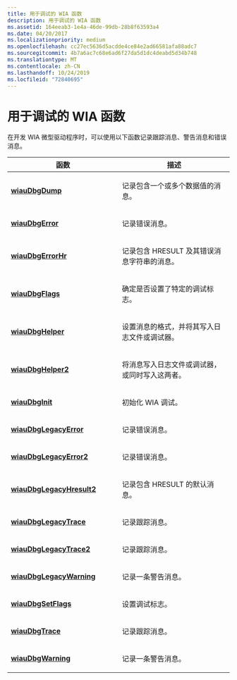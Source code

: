 ```yaml
---
title: 用于调试的 WIA 函数
description: 用于调试的 WIA 函数
ms.assetid: 164eeab3-1e4a-46de-99db-28b8f63593a4
ms.date: 04/20/2017
ms.localizationpriority: medium
ms.openlocfilehash: cc27ec5636d5acdde4ce84e2ad66581afa88adc7
ms.sourcegitcommit: 4b7a6ac7c68e6ad6f27da5d1dc4deabd5d34b748
ms.translationtype: MT
ms.contentlocale: zh-CN
ms.lasthandoff: 10/24/2019
ms.locfileid: "72840695"
---
```

# <a name="wia-functions-for-debugging"></a>用于调试的 WIA 函数





在开发 WIA 微型驱动程序时，可以使用以下函数记录跟踪消息、警告消息和错误消息。

<table>
<colgroup>
<col width="50%" />
<col width="50%" />
</colgroup>
<thead>
<tr class="header">
<th>函数</th>
<th>描述</th>
</tr>
</thead>
<tbody>
<tr class="odd">
<td><p><a href="https://docs.microsoft.com/windows-hardware/drivers/ddi/wiautil/nf-wiautil-wiaudbgdump" data-raw-source="[&lt;strong&gt;wiauDbgDump&lt;/strong&gt;](https://docs.microsoft.com/windows-hardware/drivers/ddi/wiautil/nf-wiautil-wiaudbgdump)"><strong>wiauDbgDump</strong></a></p></td>
<td><p>记录包含一个或多个数据值的消息。</p></td>
</tr>
<tr class="even">
<td><p><a href="https://docs.microsoft.com/windows-hardware/drivers/ddi/wiautil/nf-wiautil-wiaudbgerror" data-raw-source="[&lt;strong&gt;wiauDbgError&lt;/strong&gt;](https://docs.microsoft.com/windows-hardware/drivers/ddi/wiautil/nf-wiautil-wiaudbgerror)"><strong>wiauDbgError</strong></a></p></td>
<td><p>记录错误消息。</p></td>
</tr>
<tr class="odd">
<td><p><a href="https://docs.microsoft.com/windows-hardware/drivers/ddi/wiautil/nf-wiautil-wiaudbgerrorhr" data-raw-source="[&lt;strong&gt;wiauDbgErrorHr&lt;/strong&gt;](https://docs.microsoft.com/windows-hardware/drivers/ddi/wiautil/nf-wiautil-wiaudbgerrorhr)"><strong>wiauDbgErrorHr</strong></a></p></td>
<td><p>记录包含 HRESULT 及其错误消息字符串的消息。</p></td>
</tr>
<tr class="even">
<td><p><a href="https://docs.microsoft.com/windows-hardware/drivers/ddi/wiautil/nf-wiautil-wiaudbgflags" data-raw-source="[&lt;strong&gt;wiauDbgFlags&lt;/strong&gt;](https://docs.microsoft.com/windows-hardware/drivers/ddi/wiautil/nf-wiautil-wiaudbgflags)"><strong>wiauDbgFlags</strong></a></p></td>
<td><p>确定是否设置了特定的调试标志。</p></td>
</tr>
<tr class="odd">
<td><p><a href="https://docs.microsoft.com/windows-hardware/drivers/ddi/wiautil/nf-wiautil-wiaudbghelper" data-raw-source="[&lt;strong&gt;wiauDbgHelper&lt;/strong&gt;](https://docs.microsoft.com/windows-hardware/drivers/ddi/wiautil/nf-wiautil-wiaudbghelper)"><strong>wiauDbgHelper</strong></a></p></td>
<td><p>设置消息的格式，并将其写入日志文件或调试器。</p></td>
</tr>
<tr class="even">
<td><p><a href="https://docs.microsoft.com/windows-hardware/drivers/ddi/wiautil/nf-wiautil-wiaudbghelper2" data-raw-source="[&lt;strong&gt;wiauDbgHelper2&lt;/strong&gt;](https://docs.microsoft.com/windows-hardware/drivers/ddi/wiautil/nf-wiautil-wiaudbghelper2)"><strong>wiauDbgHelper2</strong></a></p></td>
<td><p>将消息写入日志文件或调试器，或同时写入这两者。</p></td>
</tr>
<tr class="odd">
<td><p><a href="https://docs.microsoft.com/windows-hardware/drivers/ddi/wiautil/nf-wiautil-wiaudbginit" data-raw-source="[&lt;strong&gt;wiauDbgInit&lt;/strong&gt;](https://docs.microsoft.com/windows-hardware/drivers/ddi/wiautil/nf-wiautil-wiaudbginit)"><strong>wiauDbgInit</strong></a></p></td>
<td><p>初始化 WIA 调试。</p></td>
</tr>
<tr class="even">
<td><p><a href="https://docs.microsoft.com/windows-hardware/drivers/ddi/wiautil/nf-wiautil-wiaudbglegacyerror" data-raw-source="[&lt;strong&gt;wiauDbgLegacyError&lt;/strong&gt;](https://docs.microsoft.com/windows-hardware/drivers/ddi/wiautil/nf-wiautil-wiaudbglegacyerror)"><strong>wiauDbgLegacyError</strong></a></p></td>
<td><p>记录错误消息。</p></td>
</tr>
<tr class="odd">
<td><p><a href="https://docs.microsoft.com/windows-hardware/drivers/ddi/wiautil/nf-wiautil-wiaudbglegacyerror2" data-raw-source="[&lt;strong&gt;wiauDbgLegacyError2&lt;/strong&gt;](https://docs.microsoft.com/windows-hardware/drivers/ddi/wiautil/nf-wiautil-wiaudbglegacyerror2)"><strong>wiauDbgLegacyError2</strong></a></p></td>
<td><p>记录错误消息。</p></td>
</tr>
<tr class="even">
<td><p><a href="https://docs.microsoft.com/windows-hardware/drivers/ddi/wiautil/nf-wiautil-wiaudbglegacyhresult2" data-raw-source="[&lt;strong&gt;wiauDbgLegacyHresult2&lt;/strong&gt;](https://docs.microsoft.com/windows-hardware/drivers/ddi/wiautil/nf-wiautil-wiaudbglegacyhresult2)"><strong>wiauDbgLegacyHresult2</strong></a></p></td>
<td><p>记录包含 HRESULT 的默认消息。</p></td>
</tr>
<tr class="odd">
<td><p><a href="https://docs.microsoft.com/windows-hardware/drivers/ddi/wiautil/nf-wiautil-wiaudbglegacytrace" data-raw-source="[&lt;strong&gt;wiauDbgLegacyTrace&lt;/strong&gt;](https://docs.microsoft.com/windows-hardware/drivers/ddi/wiautil/nf-wiautil-wiaudbglegacytrace)"><strong>wiauDbgLegacyTrace</strong></a></p></td>
<td><p>记录跟踪消息。</p></td>
</tr>
<tr class="even">
<td><p><a href="https://docs.microsoft.com/windows-hardware/drivers/ddi/wiautil/nf-wiautil-wiaudbglegacytrace2" data-raw-source="[&lt;strong&gt;wiauDbgLegacyTrace2&lt;/strong&gt;](https://docs.microsoft.com/windows-hardware/drivers/ddi/wiautil/nf-wiautil-wiaudbglegacytrace2)"><strong>wiauDbgLegacyTrace2</strong></a></p></td>
<td><p>记录跟踪消息。</p></td>
</tr>
<tr class="odd">
<td><p><a href="https://docs.microsoft.com/windows-hardware/drivers/ddi/wiautil/nf-wiautil-wiaudbglegacywarning" data-raw-source="[&lt;strong&gt;wiauDbgLegacyWarning&lt;/strong&gt;](https://docs.microsoft.com/windows-hardware/drivers/ddi/wiautil/nf-wiautil-wiaudbglegacywarning)"><strong>wiauDbgLegacyWarning</strong></a></p></td>
<td><p>记录一条警告消息。</p></td>
</tr>
<tr class="even">
<td><p><a href="https://docs.microsoft.com/windows-hardware/drivers/ddi/wiautil/nf-wiautil-wiaudbgsetflags" data-raw-source="[&lt;strong&gt;wiauDbgSetFlags&lt;/strong&gt;](https://docs.microsoft.com/windows-hardware/drivers/ddi/wiautil/nf-wiautil-wiaudbgsetflags)"><strong>wiauDbgSetFlags</strong></a></p></td>
<td><p>设置调试标志。</p></td>
</tr>
<tr class="odd">
<td><p><a href="https://docs.microsoft.com/windows-hardware/drivers/ddi/wiautil/nf-wiautil-wiaudbgtrace" data-raw-source="[&lt;strong&gt;wiauDbgTrace&lt;/strong&gt;](https://docs.microsoft.com/windows-hardware/drivers/ddi/wiautil/nf-wiautil-wiaudbgtrace)"><strong>wiauDbgTrace</strong></a></p></td>
<td><p>记录跟踪消息。</p></td>
</tr>
<tr class="even">
<td><p><a href="https://docs.microsoft.com/windows-hardware/drivers/ddi/wiautil/nf-wiautil-wiaudbgwarning" data-raw-source="[&lt;strong&gt;wiauDbgWarning&lt;/strong&gt;](https://docs.microsoft.com/windows-hardware/drivers/ddi/wiautil/nf-wiautil-wiaudbgwarning)"><strong>wiauDbgWarning</strong></a></p></td>
<td><p>记录一条警告消息。</p></td>
</tr>
</tbody>
</table>

 

 

 




